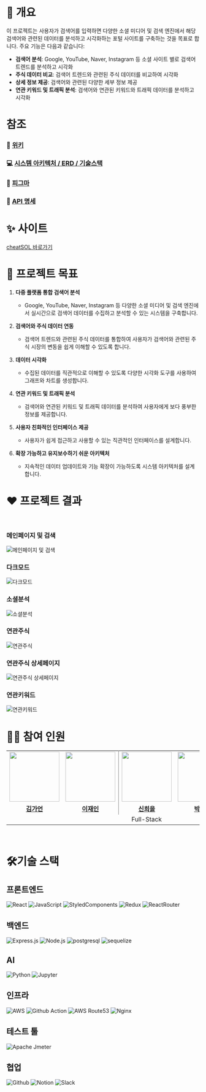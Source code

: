 # 🎀 개요

이 프로젝트는 사용자가 검색어를 입력하면 다양한 소셜 미디어 및 검색 엔진에서 해당 검색어와 관련된 데이터를 분석하고 시각화하는 포털 사이트를 구축하는 것을 목표로 합니다. 주요 기능은 다음과 같습니다:
<br />

- **검색어 분석**: Google, YouTube, Naver, Instagram 등 소셜 사이트 별로 검색어 트렌드를 분석하고 시각화
- **주식 데이터 비교**: 검색어 트렌드와 관련된 주식 데이터를 비교하여 시각화
- **상세 정보 제공**: 검색어와 관련된 다양한 세부 정보 제공
- **연관 키워드 및 트래픽 분석**: 검색어와 연관된 키워드와 트래픽 데이터를 분석하고 시각화

# 참조
### 📄 [위키](https://github.com/CheatSOL/.github/wiki)
### 💻 [시스템 아키텍처 / ERD / 기술스택](https://github.com/CheatSOL/.github/wiki/%E2%98%81%EF%B8%8F-%EC%8B%9C%EC%8A%A4%ED%85%9C-%EC%95%84%ED%82%A4%ED%85%8D%EC%B3%90-%EB%B0%8F-%EA%B8%B0%EC%88%A0-%EC%8A%A4%ED%83%9D)
### 🎨 [피그마](https://www.figma.com/design/bxXq0CXANhQh2PATY3xJOA/Untitled?node-id=0-1&t=vrPnrNDQifKCIeEg-1)
### 🍔 [API 명세](https://abounding-lasagna-fc5.notion.site/api-6c5910ea3abe47189673256bb8bf05b1?pvs=4)

# ✨ 사이트

[cheatSOL 바로가기](http://cheatSOL.site)

# 👑 프로젝트 목표

1. **다중 플랫폼 통합 검색어 분석**  
    - Google, YouTube, Naver, Instagram 등 다양한 소셜 미디어 및 검색 엔진에서 실시간으로 검색어 데이터를 수집하고 분석할 수 있는 시스템을 구축합니다.

2. **검색어와 주식 데이터 연동**  
    - 검색어 트렌드와 관련된 주식 데이터를 통합하여 사용자가 검색어와 관련된 주식 시장의 변동을 쉽게 이해할 수 있도록 합니다.

3. **데이터 시각화**  
    - 수집된 데이터를 직관적으로 이해할 수 있도록 다양한 시각화 도구를 사용하여 그래프와 차트를 생성합니다.

4. **연관 키워드 및 트래픽 분석**  
    - 검색어와 연관된 키워드 및 트래픽 데이터를 분석하여 사용자에게 보다 풍부한 정보를 제공합니다.

5. **사용자 친화적인 인터페이스 제공**  
    - 사용자가 쉽게 접근하고 사용할 수 있는 직관적인 인터페이스를 설계합니다.

6. **확장 가능하고 유지보수하기 쉬운 아키텍처**  
    - 지속적인 데이터 업데이트와 기능 확장이 가능하도록 시스템 아키텍처를 설계합니다.


# ❤ 프로젝트 결과
<br />

### 메인페이지 및 검색
![메인페이지 및 검색](../cheatSOL-1.GIF)

### 다크모드
![다크모드](../cheatSOL-2.GIF)

### 소셜분석
![소셜분석](../cheatSOL-3.GIF)

### 연관주식
![연관주식](../cheatSOL-4.GIF)

### 연관주식 상세페이지
![연관주식 상세페이지](../cheatSOL-5.GIF)

### 연관키워드
![연관키워드](../cheatSOL-6.GIF)

 # 👋🏻 참여 인원
<table style="border: 0.5 solid gray">
 <tr>
    <td align="center"><a href="https://github.com/gariguri"><img src="https://avatars.githubusercontent.com/gariguri" width="130px;" alt=""></td>
    <td align="center" style="border-right : 0.5px solid gray"><a href="https://github.com/JaeIn1"><img src="https://avatars.githubusercontent.com/JaeIn1" width="130px;" alt=""></td>
    <td align="center"><a href="https://github.com/ShinHeeEul"><img src="https://avatars.githubusercontent.com/ShinHeeEul" width="130px;" alt=""></td>
    <td align="center" style="border-right : 0.5px solid gray"><a href="https://github.com/colde99"><img src="https://avatars.githubusercontent.com/colde99" width="130px;" alt=""></td>
    <td align="center"><a href="https://github.com/donginLee"><img src="https://avatars.githubusercontent.com/donginLee" width="130px;" alt=""></td>

  </tr>
  <tr>
    <td align="center"><a href="https://github.com/gariguri"><b>김가언</b></td>
    <td align="center"style="border-right : 0.5px solid gray"><a href="https://github.com/JaeIn1" ><b>이재인</b></td>
    <td align="center"><a href="https://github.com/ShinHeeEul"><b>신희을</b></td>
    <td align="center"style="border-right : 0.5px solid gray"><a href="https://github.com/colde99" ><b>박찬란</b></td>
    <td align="center"><a href="https://github.com/donginLee"><b>이동인</b></td>
  </tr>

  <tr>
    <td align = "center" colspan = "5" style="border-right : 0.5px solid gray">Full-Stack</td>
  </tr>
</table>

<br/>

# 🛠기술 스택
## 프론트엔드
![React](https://img.shields.io/badge/react-61DAFB?style=for-the-badge&logo=react&logoColor=white)
![JavaScript](https://img.shields.io/badge/javascript-F7DF1E?style=for-the-badge&logo=javascript&logoColor=white)
![StyledComponents](https://img.shields.io/badge/styledcomponents-DB7093?style=for-the-badge&logo=styledcomponents&logoColor=white)
![Redux](https://img.shields.io/badge/redux-764ABC?style=for-the-badge&logo=redux&logoColor=white)
![ReactRouter](https://img.shields.io/badge/reactrouter-CA4245?style=for-the-badge&logo=reactrouter&logoColor=white)
## 백엔드
![Express.js](https://img.shields.io/badge/express-000000?style=for-the-badge&logo=express&logoColor=white)
![Node.js](https://img.shields.io/badge/nodedotjs-5FA04E?style=for-the-badge&logo=nodedotjs&logoColor=white)
![postgresql](https://img.shields.io/badge/postgresql-4169E1?style=for-the-badge&logo=postgresql&logoColor=white)
![sequelize](https://img.shields.io/badge/sequelize-52B0E7?style=for-the-badge&logo=sequelize&logoColor=white)

## AI
![Python](https://img.shields.io/badge/python-3776AB?style=for-the-badge&logo=python&logoColor=white)
![Jupyter](https://img.shields.io/badge/jupyter-F37626?style=for-the-badge&logo=jupyter&logoColor=white)

## 인프라
![AWS](https://img.shields.io/badge/amazonec2-FF9900?style=for-the-badge&logo=AmazonEC2&logoColor=white)
![Github Action](https://img.shields.io/badge/githubactions-2088FF?style=for-the-badge&logo=githubactions&logoColor=white)
![AWS Route53](https://img.shields.io/badge/amazonroute53-8C4FFF?style=for-the-badge&logo=amazonroute53&logoColor=white)
![Nginx](https://img.shields.io/badge/nginx-009639?style=for-the-badge&logo=nginx&logoColor=white)

## 테스트 툴
![Apache Jmeter](https://img.shields.io/badge/apachejmeter-D22128?style=for-the-badge&logo=apachejmeter&logoColor=white)

## 협업
![Github](https://img.shields.io/badge/github-181717?style=for-the-badge&logo=github&logoColor=white)
![Notion](https://img.shields.io/badge/notion-000000?style=for-the-badge&logo=notion&logoColor=white)
![Slack](https://img.shields.io/badge/slack-4A154B?style=for-the-badge&logo=slack&logoColor=white)
<br />
